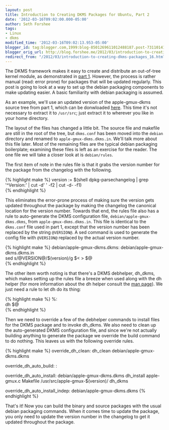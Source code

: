 ```yaml
---
layout: post
title: Introduction to Creating DKMS Packages for Ubuntu, Part 2
date: '2012-03-16T09:02:00.000-05:00'
author: Seth Forshee
tags:
- Linux
- dkms
modified_time: '2012-03-16T09:02:13.953-05:00'
blogger_id: tag:blogger.com,1999:blog-8501269611012488187.post-7311014127375457319
blogger_orig_url: http://blog.forshee.me/2012/03/introduction-to-creating-dkms-packages_16.html
redirect_from: "/2012/03/introduction-to-creating-dkms-packages_16.html"
---
```


The DKMS framework makes it easy to create and distribute an out-of-tree kernel module, as demonstrated in [part 1](http://www.forshee.me/2012/03/introduction-to-creating-dkms-packages.html). However, the process is rather manual (read: error prone) for packages that will be updated regularly. This post is going to look at a way to set up the debian packaging components to make updating easier. A basic familiarity with debian packaging is assumed.

As an example, we'll use an updated version of the apple-gmux-dkms source tree from part 1, which can be donwloaded [here](http://kernel.ubuntu.com/~sforshee/dkms-demo/apple-gmux-dkms-0.2.tar.gz). This time it's not necessary to extract it to `/usr/src`; just extract it to wherever you like in your home directory.

The layout of the files has changed a little bit. The source file and makefile are still in the root of the tree, but `dkms.conf` has been moved into the `debian` directory and renamed to `apple-gmux-dkms.dkms.in`. We'll talk more about this file later. Most of the remaining files are the typical debian packaging boilerplate; examining these files is left as an exercise for the reader. The one file we will take a closer look at is `debian/rules`.

The first item of note in the rules file is that it grabs the version number for the package from the changelog with the following.

{% highlight make %}
version := $(shell dpkg-parsechangelog | grep '^Version:' | cut -d' ' -f2 | cut -d- -f1)  
{% endhighlight %}

This eliminates the error-prone process of making sure the version gets updated throughout the package by making the changelog the canonical location for the version number. Towards that end, the rules file also has a rule to auto-generate the DKMS configuration file, `debian/apple-gmux-dkms.dkms`, from `apple-gmux-dkms.dkms.in`. This file is identical to the `dkms.conf` file used in part 1, except that the version number has been replaced by the string `@VERSION@`. A sed command is used to generate the config file with `@VERSION@` replaced by the actual version number.

{% highlight make %}
debian/apple-gmux-dkms.dkms: debian/apple-gmux-dkms.dkms.in  
    sed s/@VERSION@/$(version)/g $< > $@  
{% endhighlight %}

The other item worth noting is that there's a DKMS debhelper, dh_dkms, which makes setting up the rules file a breeze when used along with the dh helper (for more information about the dh helper consult the [man page](http://manpages.ubuntu.com/manpages/precise/man1/dh.1.html)). We just need a rule to let dh do its thing:

{% highlight make %}
%:  
    dh $@  
{% endhighlight %}

Then we need to override a few of the debhelper commands to install files for the DKMS package and to invoke dh_dkms. We also need to clean up the auto-generated DKMS configuration file, and since we're not actually building anything to generate the package we override the build command to do nothing. This leaves us with the following override rules.

{% highlight make %}
override_dh_clean:
        dh_clean debian/apple-gmux-dkms.dkms

override_dh_auto_build:
        :

override_dh_auto_install: debian/apple-gmux-dkms.dkms
        dh_install apple-gmux.c Makefile /usr/src/apple-gmux-$(version)/
        dh_dkms

override_dh_auto_install_indep: debian/apple-gmux-dkms.dkms
{% endhighlight %}

That's it! Now you can build the binary and source packages with the usual debian packaging commands. When it comes time to update the package, you only need to update the version number in the changelog to get it updated throughout the package.
